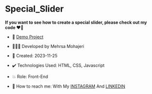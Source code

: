 # Special_Slider

**If you want to see how to create a special slider, please check out my code ♥️👀**


- 🔗 [Demo Project]()
  
- 👩🏻‍💻 Developed by Mehrsa Mohajeri

- 📆 Created: 2023-11-25

- ✔️ Technologies Used: HTML, CSS, Javascript

- 💥 Role: Front-End

- 📲 How to reach me: With My [INSTAGRAM](https://www.instagram.com/mehrsa_mohajeri_developer) And [LINKEDIN](https://www.linkedin.com/in/mehrsa-mohajeri-developer)
  
